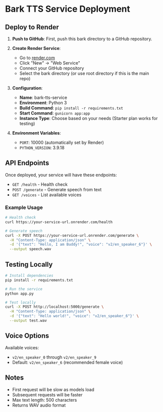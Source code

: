 # Bark TTS Service Deployment

## Deploy to Render

1. **Push to GitHub**: First, push this bark directory to a GitHub repository.

2. **Create Render Service**:
   - Go to [render.com](https://render.com)
   - Click "New" → "Web Service"
   - Connect your GitHub repository
   - Select the bark directory (or use root directory if this is the main repo)

3. **Configuration**:
   - **Name**: bark-tts-service
   - **Environment**: Python 3
   - **Build Command**: `pip install -r requirements.txt`
   - **Start Command**: `gunicorn app:app`
   - **Instance Type**: Choose based on your needs (Starter plan works for testing)

4. **Environment Variables**:
   - `PORT`: 10000 (automatically set by Render)
   - `PYTHON_VERSION`: 3.9.18

## API Endpoints

Once deployed, your service will have these endpoints:

- `GET /health` - Health check
- `POST /generate` - Generate speech from text
- `GET /voices` - List available voices

### Example Usage

```bash
# Health check
curl https://your-service-url.onrender.com/health

# Generate speech
curl -X POST https://your-service-url.onrender.com/generate \
  -H "Content-Type: application/json" \
  -d '{"text": "Hello, I am Buddy!", "voice": "v2/en_speaker_6"}' \
  --output speech.wav
```

## Testing Locally

```bash
# Install dependencies
pip install -r requirements.txt

# Run the service
python app.py

# Test locally
curl -X POST http://localhost:5000/generate \
  -H "Content-Type: application/json" \
  -d '{"text": "Hello world!", "voice": "v2/en_speaker_6"}' \
  --output test.wav
```

## Voice Options

Available voices:
- `v2/en_speaker_0` through `v2/en_speaker_9`
- Default: `v2/en_speaker_6` (recommended female voice)

## Notes

- First request will be slow as models load
- Subsequent requests will be faster
- Max text length: 500 characters
- Returns WAV audio format 
